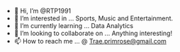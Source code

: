 - 👋 Hi, I’m @RTP1991
- 👀 I’m interested in ... Sports, Music and Entertainment. 
- 🌱 I’m currently learning ... Data Analytics
- 💞️ I’m looking to collaborate on ... Anything interesting!
- 📫 How to reach me ... @ Trae.primrose@gmail.com

<!---
RTP1991/RTP1991 is a ✨ special ✨ repository because its `README.md` (this file) appears on your GitHub profile.
You can click the Preview link to take a look at your changes.
--->
